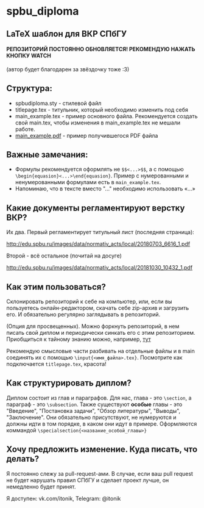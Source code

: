 # spbu_diploma
## LaTeX шаблон для ВКР СПбГУ

#### **РЕПОЗИТОРИЙ ПОСТОЯННО ОБНОВЛЯЕТСЯ! РЕКОМЕНДУЮ НАЖАТЬ КНОПКУ WATCH**

(автор будет благодарен за звёздочку тоже :3)

## Cтруктура:

* spbudiploma.sty - стилевой файл
* titlepage.tex - титульник, который необходимо изменить под себя
* main_example.tex - пример основного файла. Рекомендуется создать свой main.tex, чтобы изменения в main_example.tex не мешали работе.
* [main_example.pdf](https://github.com/itonik/spbu_diploma/blob/master/main_example.pdf) - пример получившегося PDF файла

## Важные замечания:

* Формулы рекомендуется оформлять не `$$<...>$$`, а с помощью `\begin{equasion}<...>\end{equasion}`. Пример с нумерованными и ненумерованными формулами есть в `main_example.tex`.
* Напоминаю, что в тексте вместо "..." необходимо использовать «...»

## Какие документы регламентируют верстку ВКР?
Их два. Первый регламентирует титульный лист (последняя страница):

http://edu.spbu.ru/images/data/normativ_acts/local/20180703_6616_1.pdf

Второй - всё остальное (почитай на досуге)

http://edu.spbu.ru/images/data/normativ_acts/local/20181030_10432_1.pdf

## Как этим пользоваться?
Склонировать репозиторий к себе на компьютер, или, если вы пользуетесь онлайн-редактором,
скачать себе zip-архив и загрузить его. И обязательно регулярно заглядывать в репозиторий.

(Опция для просвещенных).
Можно форкнуть репозиторий, в нем писать свой диплом и периодически синкать его
с этим репозиторием.
Приобщиться к тайному знанию можно, например,
[тут](https://help.github.com/en/articles/syncing-a-fork)

Рекомендую смысловые части разбивать на отдельные файлы и в main соединять их с помощью
`\input{<имя_файла>.tex}`. Посмотрите как подключается `titlepage.tex`, красота!

## Как структурировать диплом?
Диплом состоит из глав и параграфов. Для нас, глава - это `\section`, а параграф - это `\subsection`.
Также существуют **особые** главы - это "Введение", "Постановка задачи", "Обзор литературы",
"Выводы", "Заключение". Они обязательно присутствуют, не нумеруются и должны идти в том порядке, в
каком они идут в примере. Оформляются коммандой `\specialsection{<название_особой_главы>}`

## Хочу предложить изменение. Куда писать, что делать?
Я постоянно слежу за pull-request-ами. В случае, если ваш pull request не будет нарушать правил СПбГУ и сделает проект лучше, он немедленно будет принят.

Я доступен: vk.com/itonik, Telegram: @itonik